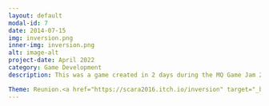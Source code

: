 ```yaml
---
layout: default
modal-id: 7
date: 2014-07-15
img: inversion.png
inner-img: inversion.png
alt: image-alt
project-date: April 2022
category: Game Development
description: This was a game created in 2 days during the MQ Game Jam 2022

Theme: Reunion.<a href="https://scara2016.itch.io/inversion" target="_blank">Here</a>
---
```

